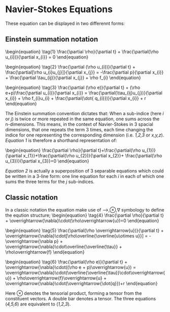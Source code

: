 Navier-Stokes Equations
=======================
These equation can be displayed in two differennt forms:


Einstein summation notation
-----------------------------
\begin{equation}
\tag{1}
\frac{\partial \rho}{\partial t} + \frac{\partial(\rho u_{i})}{\partial x_{i}} = 0
\end{equation}


\begin{equation}
\tag{2}
\frac{\partial (\rho u_{i})}{\partial t} + \frac{\partial[\rho u_{i}u_{j}]}{\partial x_{j}} = -\frac{\partial p}{\partial x_{i}} + \frac{\partial \tau_{ij}}{\partial x_{j}} + \rho f_{i} 
\end{equation}

\begin{equation}
\tag{3}
\frac{\partial (\rho e)}{\partial t} + (\rho e+p)\frac{\partial u_{i}}{\partial x_{i}} = \frac{\partial(\tau_{ij}u_{j})}{\partial x_{i}} + \rho f_{i}u_{i} + \frac{\partial(\dot{ q_{i}})}{\partial x_{i}} + r
\end{equation}


The Einstein summation convention dictates that: When a sub-indice (here
*i* or *j*) is twice or more repeated in the same equation, one sums
across the n-dimensions. This means, in the context of Navier-Stokes in
3 spacial dimensions, that one repeats the term 3 times, each time
changing the indice for one representing the corresponding dimension (i.e.
*1,2,3* or *x,y,z*). *Equation 1* is therefore a shorthand representation
of:

\begin{equation}
\frac{\partial \rho}{\partial t}+\frac{\partial(\rho u_{1})}{\partial x_{1}}+\frac{\partial(\rho u_{2})}{\partial x_{2}}+ \frac{\partial(\rho u_{3})}{\partial x_{3}}=0
\end{equation}

*Equation 2* is actually a superposition of 3 separable equations which
could be written in a 3-line form: one line equation for each *i* in
each of which one sums the three terms for the *j* sub-indices.

Classic notation 
-----------------------------------------------------
In a classic notation the equation make use of ⟶,⊗,∇ symbology to define the eqution structure;
\begin{equation}
\tag{4}
\frac{\partial \rho}{\partial t} + \overrightarrow{\nabla}\cdot(\rho\overrightarrow{u})=0
\end{equation}

\begin{equation}
\tag{5}
\frac{\partial(\rho \overrightarrow{u})}{\partial t} + \overrightarrow{\nabla}\cdot[\rho\overline{\overline{u\otimes u}}] = -\overrightarrow{\nabla p} + \overrightarrow{\nabla}\cdot\overline{\overline{\tau}} + \rho\overrightarrow{f}
\end{equation}

\begin{equation}
\tag{6}
\frac{\partial(\rho e)}{\partial t} + \overrightarrow{\nabla}\cdot((\rho e + p)\overrightarrow{u}) = \overrightarrow{\nabla}\cdot(\overline{\overline{\tau}}\cdot\overrightarrow{u}) + \rho\overrightarrow{f}\overrightarrow{u} + \overrightarrow{\nabla}\cdot(\overrightarrow{\dot{q}})+r
\end{equation}

Here ⊗ denotes the tensorial product, forming a tensor from the
constituent vectors. A double bar denotes a tensor. The three equations
(*4,5,6*) are equivalent to (*1,2,3*).
